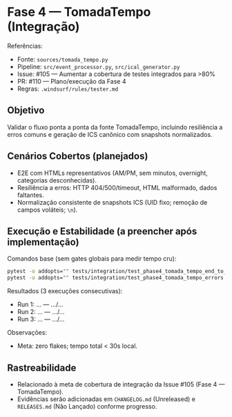 # Fase 4 — TomadaTempo (Integração)

Referências:
- Fonte: `sources/tomada_tempo.py`
- Pipeline: `src/event_processor.py`, `src/ical_generator.py`
- Issue: #105 — Aumentar a cobertura de testes integrados para >80%
- PR: #110 — Plano/execução da Fase 4
- Regras: `.windsurf/rules/tester.md`

## Objetivo
Validar o fluxo ponta a ponta da fonte TomadaTempo, incluindo resiliência a erros comuns e geração de ICS canônico com snapshots normalizados.

## Cenários Cobertos (planejados)
- E2E com HTMLs representativos (AM/PM, sem minutos, overnight, categorias desconhecidas).
- Resiliência a erros: HTTP 404/500/timeout, HTML malformado, dados faltantes.
- Normalização consistente de snapshots ICS (UID fixo; remoção de campos voláteis; `\n`).

## Execução e Estabilidade (a preencher após implementação)
Comandos base (sem gates globais para medir tempo cru):

```bash
pytest -o addopts="" tests/integration/test_phase4_tomada_tempo_end_to_end_snapshot.py -m integration --durations=0
pytest -o addopts="" tests/integration/test_phase4_tomada_tempo_errors.py -m integration --durations=0
```

Resultados (3 execuções consecutivas):
- Run 1: ... — .../...
- Run 2: ... — .../...
- Run 3: ... — .../...

Observações:
- Meta: zero flakes; tempo total < 30s local.

## Rastreabilidade
- Relacionado à meta de cobertura de integração da Issue #105 (Fase 4 — TomadaTempo).
- Evidências serão adicionadas em `CHANGELOG.md` (Unreleased) e `RELEASES.md` (Não Lançado) conforme progresso.
